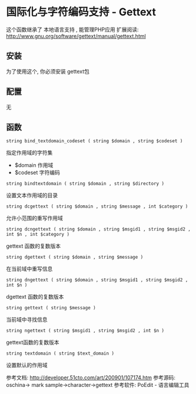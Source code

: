 # 国际化与字符编码支持 - Gettext


这个函数继承了 本地语言支持 , 能管理PHP应用
扩展阅读: http://www.gnu.org/software/gettext/manual/gettext.html

## 安装

为了使用这个, 你必须安装 gettext包

## 配置

无


## 函数

`string bind_textdomain_codeset ( string $domain , string $codeset )`

指定作用域的字符集
- $domain       作用域
- $codeset      字符编码

`string bindtextdomain ( string $domain , string $directory )`

设置文本作用域的目录

`string dcgettext ( string $domain , string $message , int $category )`

允许小范围的重写作用域

`string dcngettext ( string $domain , string $msgid1 , string $msgid2 , int $n , int $category )`

gettext 函数的复数版本

`string dgettext ( string $domain , string $message )`

在当前域中重写信息

`string dngettext ( string $domain , string $msgid1 , string $msgid2 , int $n )`

dgettext 函数的复数版本

`string gettext ( string $message )`

当前域中寻找信息

`string ngettext ( string $msgid1 , string $msgid2 , int $n )`

gettext函数的复数版本

`string textdomain ( string $text_domain )`

设置默认的作用域


参考文档:
     http://developer.51cto.com/art/200901/107174.htm
参考源码:
     oschina-> mark  sample->character->gettext
参考软件:
     PoEdit  - 语言编辑工具

